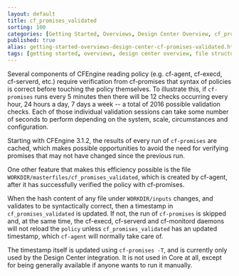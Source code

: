 ```yaml
---
layout: default
title: cf_promises_validated
sorting: 100
categories: [Getting Started, Overviews, Design Center Overview, cf_promises_validated]
published: true
alias: getting-started-overviews-design-center-cf-promises-validated.html
tags: [getting started, overviews, design center overview, file structure, cf_promises_validated]
---
```


Several components of CFEngine reading policy (e.g. cf-agent, cf-execd, cf-serverd, etc.) require verification from cf-promises that syntax of policies is correct before touching the policy themselves. To illustrate this, if `cf-promises` runs every 5 minutes then there will be 12 checks occurring every hour, 24 hours a day, 7 days a week -- a total of 2016 possible validation checks. Each of those individual validation sessions can take some number of seconds to perform depending on the system, scale, circumstances and configuration.

Starting with CFEngine 3.1.2, the results of every run of `cf-promises` are cached, which makes possible opportunities to avoid the need for verifying promises that may not have changed since the previous run. 

One other feature that makes this efficiency possible is the file `WORKDIR/masterfiles/cf_promises_validated`, which is created by cf-agent, after it has successfully verified the policy with cf-promises. 

When the hash content of any file under `WORKDIR/inputs` changes, and validates to be syntactically correct, then a timestamp in `cf_promises_validated` is updated. If not, the run of `cf-promises` is skipped and, at the same time, the cf-execd, cf-serverd and cf-monitord daemons will not reload the `policy` unless `cf_promises_validated` has an updated timestamp, which `cf-agent` will normally take care of.

The timestamp itself is updated using `cf-promises -T`, and is currently only used by the Design Center integration. It is not used in Core at all, except for being generally available if anyone wants to run it manually.
